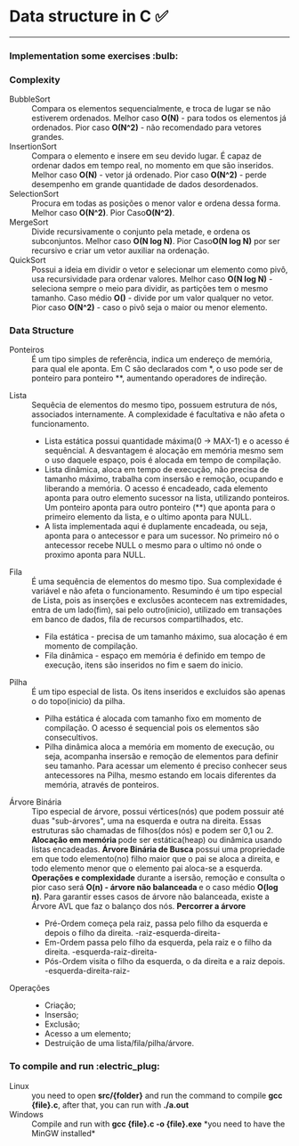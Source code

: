 # Data structure in C :white_check_mark:

<hr>
<h3>Implementation some exercises :bulb:</h3>

<h3>Complexity</h3>

<dl>
  <dt>BubbleSort</dt>
  <dd>
    Compara os elementos sequencialmente, e troca de lugar se não estiverem ordenados.
    Melhor caso <strong>O(N)</strong> - para todos os elementos já ordenados.
    Pior caso <strong>O(N^2)</strong> - não recomendado para vetores grandes.
  </dd>

  <dt>InsertionSort</dt>
  <dd>
    Compara o elemento e insere em seu devido lugar.
    É capaz de ordenar dados em tempo real, no momento em que são inseridos.
    Melhor caso <strong>O(N)</strong> - vetor já ordenado.
    Pior caso <strong>O(N^2)</strong> - perde desempenho em grande quantidade de dados desordenados.
  </dd>
  <dt>SelectionSort</dt>
  <dd>
    Procura em todas as posições o menor valor e ordena dessa forma.
    Melhor caso <strong>O(N^2)</strong>.
    Pior Caso<strong>O(N^2)</strong>.
  </dd>
  <dt>MergeSort</dt>
  <dd>
    Divide recursivamente o conjunto pela metade, e ordena os subconjuntos.
    Melhor caso <strong>O(N log N)</strong>.
    Pior Caso<strong>O(N log N)</strong> por ser recursivo e criar um vetor auxiliar na ordenação.
  </dd>
  <dt>QuickSort</dt>
  <dd>
    Possui a ideia em dividir o vetor e selecionar um elemento como pivô, usa recursividade para ordenar valores.
    Melhor caso <strong>O(N log N)</strong> - seleciona sempre o meio para dividir, as partições tem o mesmo tamanho.
    Caso médio <strong> O()</strong> - divide por um valor qualquer no vetor.
    Pior caso <strong> O(N^2)</strong> - caso o pivô seja o maior ou menor elemento.
  </dd>
</dl>

<h3>Data Structure</h3>
<dl>
  <dt>Ponteiros</dt>
  <dd>É um tipo simples de referência, indica um endereço de memória, para qual ele aponta.
  Em C são declarados com *, o uso pode ser de ponteiro para ponteiro **, aumentando operadores de indireção.
  
  </dd>
</dl>
<dl>
  <dt>Lista</dt>
  <dd>
  Sequêcia de elementos do mesmo tipo, possuem estrutura de nós, associados internamente. A complexidade é facultativa e não afeta o funcionamento.

  <ul>
    <li>Lista estática possui quantidade máxima(0 -> MAX-1) e o acesso é sequêncial. A desvantagem é alocação em memória mesmo sem o uso daquele espaço, pois é alocada em tempo de compilação.</li> 
    <li>Lista dinâmica, aloca em tempo de execução, não precisa de tamanho máximo, trabalha com insersão e remoção, ocupando e liberando a memória. O acesso é encadeado, cada elemento aponta para outro elemento sucessor na lista, utilizando ponteiros. Um ponteiro aponta para outro ponteiro (**) que aponta para o primeiro elemento da lista, e o ultimo aponta para NULL.</li>
    <li>A lista implementada aqui é duplamente encadeada, ou seja, aponta para o antecessor e para um sucessor. No primeiro nó o antecessor recebe NULL o mesmo para o ultimo nó onde o proximo aponta para NULL.</li> 
  </ul>
  
  </dd>
</dl>
<dl>
  <dt>Fila</dt>
  <dd>
  É uma sequência de elementos do mesmo tipo. Sua complexidade é variável e não afeta o funcionamento.
  Resumindo é um tipo especial de Lista, pois as inserções e exclusões acontecem nas extremidades, entra de um lado(fim), sai pelo outro(inicio), utilizado em transações em banco de dados, fila de recursos compartilhados, etc.
  <ul>
    <li>Fila estática - 
    precisa de um tamanho máximo, sua alocação é em momento de compilação.
    </li> 
    <li>Fila dinâmica - 
    espaço em memória é definido em tempo de execução, itens são inseridos no fim e saem do inicio.
    </li>
  </ul>
  </dd>
</dl>
<dl>
  <dt>Pilha</dt>
  <dd>
    É um tipo especial de lista. Os itens inseridos e excluidos são apenas o do topo(inicio) da pilha.
    <ul>
      <li>
      Pilha estática é alocada com tamanho fixo em momento de compilação. O acesso é sequencial pois os elementos são consecultivos.
      </li>
      <li>
      Pilha dinâmica aloca a memória em momento de execução, ou seja, acompanha insersão e remoção de elementos para definir seu tamanho. Para acessar um elemento é preciso conhecer seus antecessores na Pilha, mesmo estando em locais diferentes da memória, através de ponteiros. 
      </li>
    </ul>
  </dd>
</dl>
<dl>
  <dt>Árvore Binária</dt>
  <dd>
    Tipo especial de árvore, possui vértices(nós) que podem possuir até duas "sub-árvores", uma na esquerda e outra na direita. Essas estruturas são chamadas de filhos(dos nós) e podem ser 0,1 ou 2.
    <strong>Alocação em memória </strong>pode ser estática(heap) ou dinâmica usando listas encadeadas.
    <strong>Árvore Binária de Busca</strong> possui uma propriedade em que todo elemento(no) filho maior que o pai se aloca a direita, e todo elemento menor que o elemento pai aloca-se a esquerda.
    <strong>Operações e complexidade</strong> durante a isersão, remoção e consulta o pior caso será <strong>O(n) - árvore não balanceada </strong> e o caso médio <strong>O(log n)</strong>. Para garantir esses casos de árvore não balanceada, existe a Árvore AVL que faz o balanço dos nós. 
    <strong>Percorrer a árvore</strong>
    <ul>
      <li>Pré-Ordem começa pela raiz, passa pelo filho da esquerda e depois o filho da direita. -raiz-esquerda-direita-</li>
      <li>Em-Ordem passa pelo filho da esquerda, pela raiz e o filho da direita. -esquerda-raiz-direita-</li>
      <li>Pós-Ordem visita o filho da esquerda, o da direita e a raiz depois. -esquerda-direita-raiz-</li>
    </ul>
  </dd>
</dl>
<dl>
  <dt>Operações</dt>
<dd>
    <ul>
      <li>Criação;</li>
      <li>Insersão;</li>
      <li>Exclusão;</li>
      <li>Acesso a um elemento;</li>
      <li>Destruição de uma lista/fila/pilha/árvore.</li>
    </ul>
</dd>
</dl>

<h3>To compile and run :electric_plug:</h3>
<dl>
<dt>Linux</dt> 
  <dd>you need to open <strong>src/{folder}</strong> and run the command to compile <strong>gcc {file}.c</strong>, after that, you can run with <strong>./a.out</strong></dd>
<dt>
Windows
</dt>
<dd>
Compile and run with <strong>gcc {file}.c -o {file}.exe</strong>
*you need to have the MinGW installed*
</dd>
